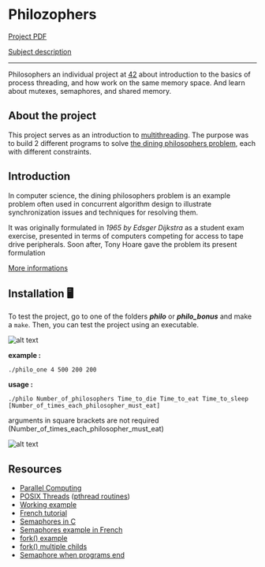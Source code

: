 # Philozophers

[Project PDF](https://github.com/fica99/Philozophers/blob/main/en.subject.pdf)

[Subject description](https://github.com/fica99/Philozophers/wiki/Subject)

-----

Philosophers an individual project at [42](https://www.42.fr/42-network/) about introduction to the basics of process threading, and how work on the same memory space.
And learn about mutexes, semaphores, and shared memory.

## About the project

This project serves as an introduction to [multithreading](https://en.wikipedia.org/wiki/Multithreading_(computer_architecture)).
The purpose was to build 2 different programs to solve [the dining philosophers problem](https://en.wikipedia.org/wiki/Dining_philosophers_problem), each with different constraints.

## Introduction

In computer science, the dining philosophers problem is an example problem often used in concurrent algorithm design to illustrate synchronization issues and techniques for resolving them.

It was originally formulated in *1965 by Edsger Dijkstra* as a student exam exercise, presented in terms of computers competing for access to tape drive peripherals. Soon after, Tony Hoare gave the problem its present formulation

[More informations](https://en.wikipedia.org/wiki/Dining_philosophers_problem)

## Installation 🖥

To test the project, go to one of the folders __*philo*__ or __*philo_bonus*__ and make a `make`. Then, you can test the project using an executable.

![alt text](https://i.ibb.co/DzB93NM/Screenshot-2021-10-13-121833.png)

__example :__

`./philo_one 4 500 200 200`

__usage :__

`./philo Number_of_philosophers Time_to_die Time_to_eat Time_to_sleep [Number_of_times_each_philosopher_must_eat]`

arguments in square brackets are not required (Number_of_times_each_philosopher_must_eat)

![alt text](https://i.ibb.co/HTpDZBc/Screenshot-2021-10-12-182745.png)

## Resources

* [Parallel Computing](https://computing.llnl.gov/tutorials/parallel_comp/)
* [POSIX Threads](https://computing.llnl.gov/tutorials/pthreads/) ([pthread routines](https://computing.llnl.gov/tutorials/pthreads/#AppendixA))
* [Working example](https://timmurphy.org/2010/05/04/pthreads-in-c-a-minimal-working-example/)
* [French tutorial](https://franckh.developpez.com/tutoriels/posix/pthreads/)
* [Semaphores in C](http://greenteapress.com/thinkos/html/thinkos012.html)
* [Semaphores example in French](http://jean-luc.massat.perso.luminy.univ-amu.fr/ens/docs/thread-sem.html)
* [fork() example](https://timmurphy.org/2014/04/26/using-fork-in-cc-a-minimum-working-example/)
* [fork() multiple childs](https://stackoverflow.com/questions/876605/multiple-child-process)
* [Semaphore when programs end](https://stackoverflow.com/questions/9537068/sem-close-vs-sem-unlink-when-process-terminates)
